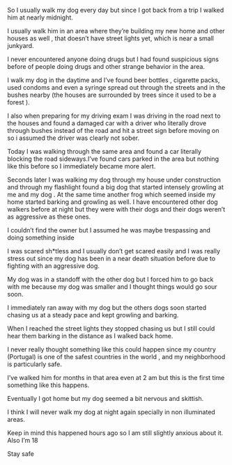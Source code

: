 So I usually walk my dog every day but since I got back from a trip I walked him at nearly midnight.

I usually walk him in an area where they’re building my new home and other houses as well , that doesn’t have street lights yet, which is near a small junkyard.

I never encountered anyone doing drugs but I had found suspicious signs before of people doing drugs and other strange behavior in the area.

I walk my dog in the daytime and I’ve found beer bottles , cigarette packs, used condoms and even a syringe spread out through the streets and in the bushes nearby (the houses are surrounded by trees since it used to be a forest ).

I also when preparing for my driving  exam I was driving in the road next to the houses and found a damaged car with a driver who literally drove through bushes instead of the road and hit a street sign before moving on so i assumed the driver was clearly not sober.

Today I was walking through  the same area and found a car literally blocking the road sideways.I’ve found cars parked in the area but nothing like this before so I immediately became more alert.

Seconds later I was walking my dog through my house under construction and through my flashlight found a big dog that started intensely growling at me and my dog .
 At the same time another frog which seemed inside my home started barking and growling as well. I have encountered other dog walkers before at night but they were with their dogs and their dogs weren’t as aggressive as these ones.

I couldn’t find the owner but I assumed he was 
maybe trespassing and doing something inside

I was scared sh*tless and I usually don’t get scared easily and I was really stress out since my dog has been in a near death situation before due to fighting with an aggressive dog.

My dog was in a standoff with the other dog but I forced him to go back with me because my dog was smaller and I thought things would go sour soon.

I immediately ran away with my dog but the others dogs soon started chasing us at a steady pace and kept growling and barking.

When I reached the street lights they stopped chasing us but I still could hear them barking in the distance as I walked back home.

I never really thought something like this could happen since my country (Portugal) is one of the safest countries in the world , and my neighborhood is particularly safe.

I’ve walked him for months in that area even at 2 am but this is the first time something like this happens.

Eventually I got home but my dog seemed a bit nervous and skittish.

I think I will never walk my dog at night again specially in non illuminated areas.

Keep in mind this happened hours ago so I am still slightly anxious about it.
Also I’m 18

Stay safe